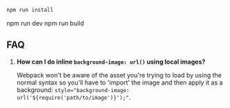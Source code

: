 ```bash
npm run install
```

npm run dev
npm run build

## FAQ

1. **How can I do inline `background-image: url()` using local images?**

   Webpack won't be aware of the asset you're trying to load by using the normal syntax so you'll have to 'import' the image and then apply it as a background: `style="background-image: url('${require('path/to/image')}');"`.
